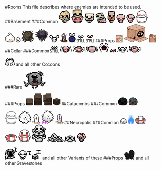 #Rooms
This file describes where enemies are intended to be used.
##Basement
###Common
![](https://raw.githubusercontent.com/AgonyTeam/Agony/master/Basement%20Renovator%20patch/resources/Entities/16.0.1%20-%20Mulligan%20sackhead.png)
![](https://raw.githubusercontent.com/AgonyTeam/Agony/master/Basement%20Renovator%20patch/resources/Entities/208.0.13%20-%20Fatty%20Sackhead.png)
![](https://raw.githubusercontent.com/AgonyTeam/Agony/master/Basement%20Renovator%20patch/resources/Entities/10.0.1%20-%20lvl1%20Sackhead.png)
![](https://raw.githubusercontent.com/AgonyTeam/Agony/master/Basement%20Renovator%20patch/resources/Entities/24.0.1%20-%20Sackhead%20lvl2.png)
![](https://raw.githubusercontent.com/AgonyTeam/Agony/master/Basement%20Renovator%20patch/resources/Entities/247.0.1%20-%20lvl3%20Sackhead.png)
![](https://raw.githubusercontent.com/AgonyTeam/Agony/master/Basement%20Renovator%20patch/resources/Entities/10.13.13%20-%20Hugger.png)
![](https://raw.githubusercontent.com/AgonyTeam/Agony/master/Basement%20Renovator%20patch/resources/Entities/10.79.0%20-%20Glitchy%20Gaper.png)
![](https://raw.githubusercontent.com/AgonyTeam/Agony/master/Basement%20Renovator%20patch/resources/Entities/208.0.15%20-%20Eternal%20Fatty.png)
![](https://raw.githubusercontent.com/AgonyTeam/Agony/master/Basement%20Renovator%20patch/resources/Entities/220.0.13%20-%20Eternal%20Squirt.png)
![](https://raw.githubusercontent.com/AgonyTeam/Agony/master/Basement%20Renovator%20patch/resources/Entities/217.0.13%20-%20Eternal%20Dip.png)
![](https://raw.githubusercontent.com/AgonyTeam/Agony/master/Basement%20Renovator%20patch/resources/Entities/73.1.1%20-%20Yellow%20block.png)
![](https://raw.githubusercontent.com/AgonyTeam/Agony/master/Basement%20Renovator%20patch/resources/Entities/44.0.1%20-%20Purple%20block.png)
![](https://raw.githubusercontent.com/AgonyTeam/Agony/master/Basement%20Renovator%20patch/resources/Entities/214.1.0%20-%20lvl3%20Fly.png)
![](https://raw.githubusercontent.com/AgonyTeam/Agony/master/Basement%20Renovator%20patch/resources/Entities/244.0.2%20-%20Derp%20Worm.png)
![](https://raw.githubusercontent.com/AgonyTeam/Agony/master/Basement%20Renovator%20patch/resources/Entities/79.11.1%20-%20Overflowing%20fly.png)
![](https://raw.githubusercontent.com/AgonyTeam/Agony/master/Basement%20Renovator%20patch/resources/Entities/13.1.0%20-%20small%20Fly.png)
![](https://raw.githubusercontent.com/AgonyTeam/Agony/master/Basement%20Renovator%20patch/resources/Entities/18.1.0%20-%20small%20Attack%20Fly.png)
###Props
![](https://raw.githubusercontent.com/AgonyTeam/Agony/master/Basement%20Renovator%20patch/resources/Entities/1500.0.0%20-%20Box01.png)
![](https://raw.githubusercontent.com/AgonyTeam/Agony/master/Basement%20Renovator%20patch/resources/Entities/1500.0.0%20-%20Box02.png)
![](https://raw.githubusercontent.com/AgonyTeam/Agony/master/Basement%20Renovator%20patch/resources/Entities/1500.0.0%20-%20Box03.png)
##Cellar
###Common
![](https://raw.githubusercontent.com/AgonyTeam/Agony/master/Basement%20Renovator%20patch/resources/Entities/85.1.0%20-%20small%20Spider.png)
![](https://raw.githubusercontent.com/AgonyTeam/Agony/master/Basement%20Renovator%20patch/resources/Entities/211.1.0%20-%20Creep%20spider.png)
![](https://raw.githubusercontent.com/AgonyTeam/Agony/master/Basement%20Renovator%20patch/resources/Entities/88.0.13%20-%20Bubbling%20spider%20I.png)
![](https://raw.githubusercontent.com/AgonyTeam/Agony/master/Basement%20Renovator%20patch/resources/Entities/208.16.16%20-%20Buttspider.png)
![](https://raw.githubusercontent.com/AgonyTeam/Agony/master/Basement%20Renovator%20patch/resources/Entities/94.1.0%20-%20Spider%20fly.png)
![](https://raw.githubusercontent.com/AgonyTeam/Agony/master/Basement%20Renovator%20patch/resources/Entities/222.1.0%20-%20Ring%20Spider.png)
![](https://raw.githubusercontent.com/AgonyTeam/Agony/master/Basement%20Renovator%20patch/resources/Entities/215.0.3%20-%20lvl3%20Spider.png)
![](https://raw.githubusercontent.com/AgonyTeam/Agony/master/Basement%20Renovator%20patch/resources/Entities/88.69.13%20-%20Bubbling%20spider%20II.png)

![](https://raw.githubusercontent.com/AgonyTeam/Agony/master/Basement%20Renovator%20patch/resources/Entities/226.1.21%20-%20Bony%20cocoon.png)   and all other Cocoons

###Rare
![](https://raw.githubusercontent.com/AgonyTeam/Agony/master/Basement%20Renovator%20patch/resources/Entities/49.1.13%20-%20Angry%20ass%20spider.png)

###Props
![](https://raw.githubusercontent.com/AgonyTeam/Agony/master/Basement%20Renovator%20patch/resources/Entities/1500.0.0%20-%20Crate01.png)
![](https://raw.githubusercontent.com/AgonyTeam/Agony/master/Basement%20Renovator%20patch/resources/Entities/1500.0.0%20-%20Crate02.png)
![](https://raw.githubusercontent.com/AgonyTeam/Agony/master/Basement%20Renovator%20patch/resources/Entities/1500.0.0%20-%20Crate03.png)
![](https://raw.githubusercontent.com/AgonyTeam/Agony/master/Basement%20Renovator%20patch/resources/Entities/1500.0.0%20-%20Crate04.png)
##Catacombs
###Common
![](https://raw.githubusercontent.com/AgonyTeam/Agony/master/Basement%20Renovator%20patch/resources/Entities/202.1.0%20-%20Constant%20Stone%20Shooter%20II.png)
![](https://raw.githubusercontent.com/AgonyTeam/Agony/master/Basement%20Renovator%20patch/resources/Entities/202.2.0%20-%20Constant%20Stone%20Shooter%20III.png)


![](https://raw.githubusercontent.com/AgonyTeam/Agony/master/Basement%20Renovator%20patch/resources/Entities/208.1.15%20-%20Eternal%20Pale%20Fatty.png)
![](https://raw.githubusercontent.com/AgonyTeam/Agony/master/Basement%20Renovator%20patch/resources/Entities/229.0.5%20-%20eternal%20Tumor.png)
![](https://raw.githubusercontent.com/AgonyTeam/Agony/master/Basement%20Renovator%20patch/resources/Entities/244.0.1%20-%20Eternal%20Round%20Worm.png)
![](https://raw.githubusercontent.com/AgonyTeam/Agony/master/Basement%20Renovator%20patch/resources/Entities/253.0.5%20-%20Eternal%20Psy%20Tumor.png)
![](https://raw.githubusercontent.com/AgonyTeam/Agony/master/Basement%20Renovator%20patch/resources/Entities/255.0.1%20-%20Eternal%20Night%20Crawler.png)
##Necropolis
###Common
![](https://raw.githubusercontent.com/AgonyTeam/Agony/master/Basement%20Renovator%20patch/resources/Entities/260.10.13%20-%20Eternal%20Lil'%20Haunt.png)
![](https://raw.githubusercontent.com/AgonyTeam/Agony/master/Basement%20Renovator%20patch/resources/Entities/260.10.26%20-%20Will%20o%20the%20wisp.png)
![](https://raw.githubusercontent.com/AgonyTeam/Agony/master/Basement%20Renovator%20patch/resources/Entities/211.0.15%20-%20Eternal%20Half%20Sack.png)
![](https://raw.githubusercontent.com/AgonyTeam/Agony/master/Basement%20Renovator%20patch/resources/Entities/210.0.15%20-%20Eternal%20Blubber.png)
![](https://raw.githubusercontent.com/AgonyTeam/Agony/master/Basement%20Renovator%20patch/resources/Entities/209.0.15%20-%20Eternal%20Fat%20Sack.png)
![](https://raw.githubusercontent.com/AgonyTeam/Agony/master/Basement%20Renovator%20patch/resources/Entities/227.0.2%20-%20Pile%20of%20bones.png)
![](https://raw.githubusercontent.com/AgonyTeam/Agony/master/Basement%20Renovator%20patch/resources/Entities/227.0.3%20-%20Pile%20of%20bones%20II.png)
![](https://raw.githubusercontent.com/AgonyTeam/Agony/master/Basement%20Renovator%20patch/resources/Entities/246.2.0%20-%20Ghost%20spider%20II.png)
![](https://raw.githubusercontent.com/AgonyTeam/Agony/master/Basement%20Renovator%20patch/resources/Entities/227.0.1%20-%20Angry%20skeleman.png)

![](https://raw.githubusercontent.com/AgonyTeam/Agony/master/Basement%20Renovator%20patch/resources/Entities/219.0.2%20-%20Tombstone01%20Wizoob.png)
![](https://raw.githubusercontent.com/AgonyTeam/Agony/master/Basement%20Renovator%20patch/resources/Entities/227.1.10%20-%20Tombstone%20bony%2001.png)
![](https://raw.githubusercontent.com/AgonyTeam/Agony/master/Basement%20Renovator%20patch/resources/Entities/260.10.20%20-%20Tombstone%20Lil'%20Haunt%2001.png) and all other Variants of these
###Props
![](https://raw.githubusercontent.com/AgonyTeam/Agony/master/Basement%20Renovator%20patch/resources/Entities/1500.0.0%20-%20Gravestone03.png) and all other Gravestones

![]()
![]()
![]()

